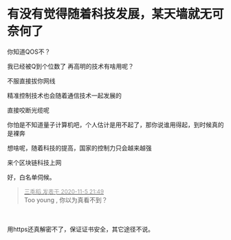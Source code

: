 # 有没有觉得随着科技发展，某天墙就无可奈何了


你知道QOS不？<img src="static/image/smiley/yct/007.gif" smilieid="46" border="0" alt="" />

我已经被Q到个位数了 再高明的技术有啥用呢？

不服直接拔你网线

精准控制技术也会随着通信技术一起发展的<img id="aimg_vuE8G" onclick="zoom(this, this.src, 0, 0, 0)" class="zoom" src="https://cdn.jsdelivr.net/gh/hishis/forum-master/public/images/patch.gif" onmouseover="img_onmouseoverfunc(this)" onload="thumbImg(this)" border="0" alt="" />

直接咬断光缆呢

你怕是不知道量子计算机吧，个人估计是用不起了，那你说谁用得起，到时候真的是裸奔

想啥呢，随着科技的提高，国家的控制力只会越来越强

来个区块链科技上网

好，白名单伺候。

<div class="quote"><blockquote><font size="2"><a href="https://www.hostloc.com/forum.php?mod=redirect&amp;goto=findpost&amp;pid=9408954&amp;ptid=762951" target="_blank"><font color="#999999">三季稻 发表于 2020-11-5 21:49</font></a></font><br />
Too young , 你以为真看不到？</blockquote></div><br />
<br />
用https还真解密不了，保证证书安全，其它途径不说。
